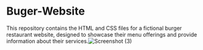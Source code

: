 # Buger-Website
This repository contains the HTML and CSS files for a fictional burger restaurant website, designed to showcase their menu offerings and provide information about their services.![Screenshot (3)](https://github.com/Faizi79/Buger-Website/assets/143062039/cdf7798a-2f83-4285-88b6-35f7c3b1ea45)
